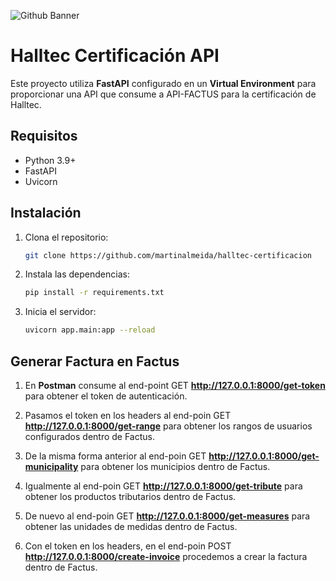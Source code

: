 ![Github Banner](https://media1.giphy.com/media/h6rSTGtHbULzOBirkc/giphy.gif?cid=6c09b952wt3n3yufcs3ssq91iuz91dcohmdkduumkgrsxukc&ep=v1_internal_gif_by_id&rid=giphy.gif&ct=s)

# Halltec Certificación API

Este proyecto utiliza **FastAPI** configurado en un **Virtual Environment** para proporcionar una API que consume a API-FACTUS para la certificación de Halltec.

## Requisitos
- Python 3.9+
- FastAPI
- Uvicorn

## Instalación
1. Clona el repositorio:
   ```bash
   git clone https://github.com/martinalmeida/halltec-certificacion
   ```

2. Instala las dependencias:
    ```bash
    pip install -r requirements.txt
    ```

3. Inicia el servidor:
    ```bash
    uvicorn app.main:app --reload
    ```

## Generar Factura en Factus
1. En **Postman** consume al end-point GET **http://127.0.0.1:8000/get-token** para obtener el token de autenticación.

2. Pasamos el token en los headers al end-poin GET **http://127.0.0.1:8000/get-range** para obtener los rangos de usuarios configurados dentro de Factus.

3. De la misma forma anterior al end-poin GET **http://127.0.0.1:8000/get-municipality** para obtener los municipios dentro de Factus.

4. Igualmente al end-poin GET **http://127.0.0.1:8000/get-tribute** para obtener los productos tributarios dentro de Factus.

5. De nuevo al end-poin GET **http://127.0.0.1:8000/get-measures** para obtener las unidades de medidas dentro de Factus.

6. Con el token en los headers, en el end-poin POST **http://127.0.0.1:8000/create-invoice** procedemos a crear la factura dentro de Factus.
